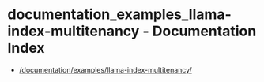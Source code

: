 # documentation_examples_llama-index-multitenancy - Documentation Index

- [/documentation/examples/llama-index-multitenancy/](./_documentation_examples_llama-index-multitenancy_.md)
